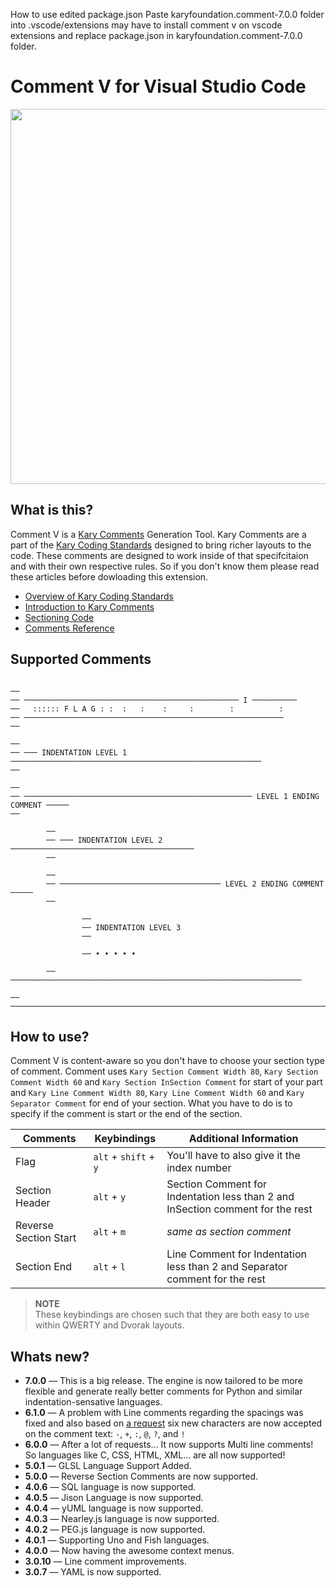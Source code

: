  How to use edited package.json
 Paste  karyfoundation.comment-7.0.0 folder into .vscode/extensions
 may have to install comment v on vscode extensions and replace package.json in karyfoundation.comment-7.0.0 folder.
 
# Comment V for Visual Studio Code

<img src="https://user-images.githubusercontent.com/2157285/28877787-ace1415e-77b2-11e7-81fa-e4d3d7af50ec.gif" width="600" />

## What is this?

Comment V is a [Kary Comments](https://coding.standards.kary.us/comments) Generation Tool. Kary Comments are a part of the [Kary Coding Standards](https://coding.standards.kary.us) designed to bring richer layouts to the code. These comments are designed to work inside of that specifcitaion and with their own respective rules. So if you don't know them please read these articles before dowloading this extension.

- [Overview of Kary Coding Standards](https://coding.standards.kary.us/)
- [Introduction to Kary Comments](https://coding.standards.kary.us/comments/introduction)
- [Sectioning Code](https://coding.standards.kary.us/comments/sectioning)
- [Comments Reference](https://coding.standards.kary.us/comments/reference)

## Supported Comments

```

──
── ──────────────────────────────────────────────── I ──────────
──   :::::: F L A G : :  :   :    :     :        :          :
── ──────────────────────────────────────────────────────────
──

──
── ─── INDENTATION LEVEL 1 ────────────────────────────────────────────────────────
──

──
── ─────────────────────────────────────────────────── LEVEL 1 ENDING COMMENT ─────
──

        ──
        ── ─── INDENTATION LEVEL 2 ─────────────────────────────────────────
        ──

        ──
        ── ──────────────────────────────────── LEVEL 2 ENDING COMMENT ─────
        ──

                ──
                ── INDENTATION LEVEL 3
                ──

                ── • • • • •

        ── ─────────────────────────────────────────────────────────────────

── ────────────────────────────────────────────────────────────────────────────────
```

## How to use?
Comment V is content-aware so you don't have to choose your section type of comment. Comment uses `Kary Section Comment Width 80`, `Kary Section Comment Width 60` and `Kary Section InSection Comment` for start of your part and `Kary Line Comment Width 80`, `Kary Line Comment Width 60` and `Kary Separator Comment` for end of your section. What you have to do is to specify if the comment is start or the end of the section.

| Comments              | Keybindings           | Additional Information                                                            |
|-----------------------|-----------------------|-----------------------------------------------------------------------------------|
| Flag                  | `alt` + `shift` + `y` | You'll have to also give it the index number                                      |
| Section Header        | `alt` + `y`           | Section Comment for Indentation less than 2 and InSection comment for the rest    |
| Reverse Section Start | `alt` + `m`           | _same as section comment_                                                         |
| Section End           | `alt` + `l`           | Line Comment for Indentation less than 2 and Separator comment for the rest       |

> __NOTE__ <br> These keybindings are chosen such that they are both easy to use within QWERTY and Dvorak layouts.

## Whats new?
- **7.0.0** &mdash; This is a big release. The engine is now tailored to be more flexible and generate really better comments for Python and similar indentation-sensative languages.
- **6.1.0** &mdash; A problem with Line comments regarding the spacings was fixed and also based on [a request](https://github.com/pmkary/comment-vscode/issues/5) six new characters are now accepted on the comment text: `-`, `+`, `:`, `@`, `?`, and `!`
- **6.0.0** &mdash; After a lot of requests... It now supports Multi line comments! So languages like C, CSS, HTML, XML... are all now supported!
- **5.0.1** &mdash; GLSL Language Support Added.
- **5.0.0** &mdash; Reverse Section Comments are now supported.
- **4.0.6** &mdash; SQL language is now supported.
- **4.0.5** &mdash; Jison Language is now supported.
- **4.0.4** &mdash; yUML language is now supported.
- **4.0.3** &mdash; Nearley.js language is now supported.
- **4.0.2** &mdash; PEG.js language is now supported.
- **4.0.1** &mdash; Supporting Uno and Fish languages.
- **4.0.0** &mdash; Now having the awesome context menus.
- **3.0.10** &mdash; Line comment improvements.
- **3.0.7** &mdash; YAML is now supported.
